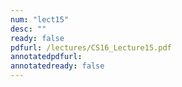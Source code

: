 ```yaml
---
num: "lect15"
desc: ""
ready: false
pdfurl: /lectures/CS16_Lecture15.pdf
annotatedpdfurl: 
annotatedready: false
---
```

